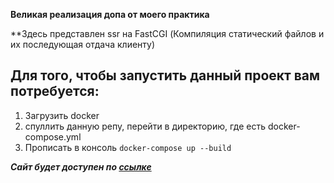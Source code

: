 __Великая реализация допа от моего практика__

**Здесь представлен ssr на FastCGI (Компиляция статический файлов и их последующая отдача клиенту)

## Для того, чтобы запустить данный проект вам потребуется: 
1. Загрузить docker
2. спуллить данную репу, перейти в директорию, где есть docker-compose.yml
3. Прописать в консоль ```docker-compose up --build```

***Сайт будет доступен по [ссылке](localhost:8080)***
